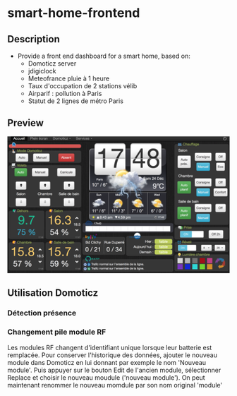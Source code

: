 # smart-home-frontend

## Description
* Provide a front end dashboard for a smart home, based on:
  * Domoticz server
  * jdigiclock
  * Meteofrance pluie à 1 heure
  * Taux d'occupation de 2 stations vélib
  * Airparif : pollution à Paris
  * Statut de 2 lignes de métro Paris

## Preview
![alt tag](screenshot.png)


## Utilisation Domoticz

### Détection présence

### Changement pile module RF
Les modules RF changent d'identifiant unique lorsque leur batterie est remplacée.
Pour conserver l'historique des données, ajouter le nouveau module dans Domoticz en lui donnant par exemple le nom 'Nouveau module'. 
Puis appuyer sur le bouton Edit de l'ancien module, sélectionner Replace et choisir le nouveau moudule ('nouveau module').
On peut maintenant renommer le nouveau momdule par son nom original 'module'

